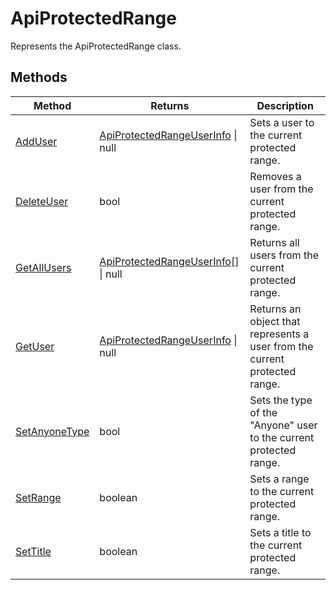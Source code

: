 # ApiProtectedRange

Represents the ApiProtectedRange class.


## Methods

| Method | Returns | Description |
| ------ | ------- | ----------- |
| [AddUser](./Methods/AddUser.md) | [ApiProtectedRangeUserInfo](../ApiProtectedRangeUserInfo/ApiProtectedRangeUserInfo.md) \| null | Sets a user to the current protected range. |
| [DeleteUser](./Methods/DeleteUser.md) | bool | Removes a user from the current protected range. |
| [GetAllUsers](./Methods/GetAllUsers.md) | [ApiProtectedRangeUserInfo](../ApiProtectedRangeUserInfo/ApiProtectedRangeUserInfo.md)[] \| null | Returns all users from the current protected range. |
| [GetUser](./Methods/GetUser.md) | [ApiProtectedRangeUserInfo](../ApiProtectedRangeUserInfo/ApiProtectedRangeUserInfo.md) \| null | Returns an object that represents a user from the current protected range. |
| [SetAnyoneType](./Methods/SetAnyoneType.md) | bool | Sets the type of the "Anyone" user to the current protected range. |
| [SetRange](./Methods/SetRange.md) | boolean | Sets a range to the current protected range. |
| [SetTitle](./Methods/SetTitle.md) | boolean | Sets a title to the current protected range. |
